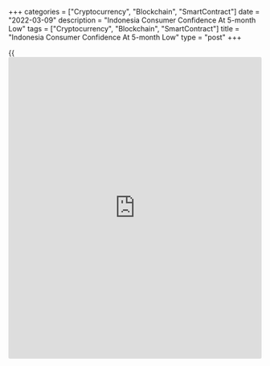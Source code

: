 +++
categories = ["Cryptocurrency", "Blockchain", "SmartContract"]
date = "2022-03-09"
description = "Indonesia Consumer Confidence At 5-month Low"
tags = ["Cryptocurrency", "Blockchain", "SmartContract"]
title = "Indonesia Consumer Confidence At 5-month Low"
type = "post"
+++

{{<iframe id="large-banner" src="https://www.bounty.group/#slide=13.0" width="100%" height="600" scrolling="no" style="border: 0px solid rgb(216, 221, 230); border-radius: 3px;">}}

Indonesia's consumer confidence weakened in February to a five-month
low, but households remained optimistic, survey data from the Bank
Indonesia showed on Wednesday.

The consumer confidence index fell to 113.1 in February from 119.6 in
January. In the same month last year, the reading was 85.8.

The latest reading was the lowest since September.

The expectations index dropped to 130.8 and the current conditions index
fell to 95.5. Both readings were also the lowest since September.

"Consumers were slightly less upbeat in February 2022 due to more
subdued expectations of future economic conditions in [terms](https://www.fintechee.com/terms/) of income,
job availability and [business][1] activity, though remaining
optimistic," the central bank said.

"At the same time, consumer perception of current economic conditions
was hampered by a surge of Covid-19 cases and tighter community activity
restrictions (PPKM) in various regions of the Indonesian archipelago."

For comments and feedback [contact](https://www.playgroundfx.com/contact/): editorial@rtt[news](https://www.letsplayfx.com/blog/forex-news-website/).com

[Economic News][2]

 **What parts of the world are seeing the best (and worst) economic
performances lately? Click[here][3] to check out our [Econ Scorecard][3]
and find out! See up-to-the-moment [ranking](https://www.playgroundfx.com/blog/crypto-exchange-ranking/)s for the best and worst
performers in [GDP][3], [unemployment rate][4], [inflation][5] and much
more.**

   1. www.rtt[news](https://www.letsplayfx.com/blog/forex-news-website/).com/Content/Business.aspx
   2. www.rtt[news](https://www.letsplayfx.com/blog/forex-news-website/).com/Content/EconomicNews.aspx
   3. www.rtt[news](https://www.letsplayfx.com/blog/forex-news-website/).com/economic-scorecard/world-rank/GDP/highest-performance.aspx
   4. www.rtt[news](https://www.letsplayfx.com/blog/forex-news-website/).com/economic-scorecard/world-rank/unemployment-rate/lowest-performance.aspx
   5. www.rtt[news](https://www.letsplayfx.com/blog/forex-news-website/).com/economic-scorecard/world-rank/CPI/highest-performance.aspx